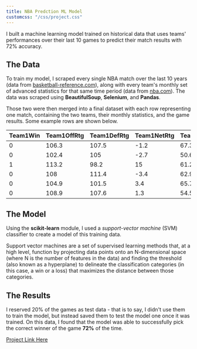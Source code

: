 ```yaml
---
title: NBA Predction ML Model
customcss: "/css/project.css"
---
```


I built a machine learning model trained on historical data that uses teams' performances over their last 10 games to predict their match results with 72% accuracy.

## The Data

To train my model, I scraped every single NBA match over the last 10 years (data from [basketball-reference.com](https://basketball-reference.com)), along with every team's monthly set of advanced statistics for that same time period (data from [nba.com](https://www.nba.com/stats/players/advanced/)). The data was scraped using __BeautifulSoup__, __Selenium__, and __Pandas__.

Those two were then merged into a final dataset with each row representing one match, containing the two teams, their monthly statistics, and the game results. Some example rows are shown below.

| **Team1Win** | **Team1OffRtg** | **Team1DefRtg** | **Team1NetRtg** | **Team1AST%** | **Team1AST/TO** | **Team1ASTRatio** | **Team1OREB%** | **Team1DREB%** | **Team1REB%** | **Team1TOV%** | **Team1eFG%** | **Team1TS%** | **Team1PACE** | **Team1PIE** | **Team2OffRtg** | **Team2DefRtg** | **Team2NetRtg** | **Team2AST%** | **Team2AST/TO** | **Team2ASTRatio** | **Team2OREB%** | **Team2DREB%** | **Team2REB%** | **Team2TOV%** | **Team2eFG%** | **Team2TS%** | **Team2PACE** | **Team2PIE** |
|--------------|-----------------|-----------------|-----------------|---------------|-----------------|-------------------|----------------|----------------|---------------|---------------|---------------|--------------|---------------|--------------|-----------------|-----------------|-----------------|---------------|-----------------|-------------------|----------------|----------------|---------------|---------------|---------------|--------------|---------------|--------------|
| 0            | 106.3           | 107.5           | -1.2            | 67.3          | 1.83            | 18.4              | 27.3           | 73.9           | 51.1          | 14            | 50            | 54.1         | 104.39        | 51.1         | 100.8           | 96.2            | 4.6             | 61.7          | 1.66            | 16.7              | 24.9           | 75.8           | 50.6          | 13.6          | 47.9          | 51.7         | 101.5         | 53.2         |
| 0            | 102.4           | 105             | -2.7            | 50.6          | 1.3             | 14                | 32.9           | 71.8           | 50.8          | 14.8          | 47.2          | 50.7         | 106.08        | 47.4         | 120.3           | 107.5           | 12.9            | 65.7          | 2               | 20.9              | 26.6           | 71.8           | 51.1          | 14.8          | 59.9          | 63.1         | 104           | 58.5         |
| 1            | 113.2           | 98.2            | 15              | 61.2          | 1.57            | 18.5              | 26.4           | 74.7           | 53.4          | 16.2          | 56.5          | 59.6         | 106           | 59.9         | 114.9           | 109.1           | 5.8             | 58.2          | 2.09            | 17.7              | 27.3           | 71.9           | 49.2          | 11.7          | 53.4          | 57.2         | 100.44        | 52.5         |
| 0            | 108             | 111.4           | -3.4            | 62.9          | 1.46            | 17.9              | 28.9           | 67.5           | 48.7          | 17.1          | 53.2          | 56           | 99.15         | 48.2         | 107.6           | 108.7           | -1.1            | 47.7          | 1.34            | 13.8              | 31             | 75.5           | 52.3          | 13.9          | 48.9          | 53.1         | 100.37        | 46.2         |
| 0            | 104.9           | 101.5           | 3.4             | 65.7          | 1.73            | 17.6              | 23.9           | 73.5           | 47.9          | 13.8          | 50            | 54.8         | 98.67         | 51.6         | 112.1           | 105.5           | 6.6             | 53.7          | 1.67            | 17.6              | 28             | 68.6           | 49.2          | 14.4          | 56            | 57.7         | 97.13         | 53.8         |
| 0            | 108.9           | 107.6           | 1.3             | 54.5          | 1.37            | 15.3              | 33.4           | 74.7           | 53.6          | 15.5          | 50.2          | 53.9         | 102.71        | 50.5         | 99.4            | 109.6           | -10.2           | 65.8          | 1.8             | 17.7              | 27.1           | 74             | 48.9          | 13.7          | 46.5          | 49.7         | 101.07        | 44.7         |

## The Model

Using the __scikit-learn__ module, I used a _support-vector machine_ (SVM) classifier to create a model of this training data.

Support vector machines are a set of supervised learning methods that, at a high level, function by projecting data points onto an N-dimensional space (where N is the number of features in the data) and finding the threshold (also known as a hyperplane) to delineate the classification categories (in this case, a win or a loss) that maximizes the distance between those categories.

## The Results

I reserved 20% of the games as test data - that is to say, I didn't use them to train the model, but instead saved them to test the model one once it was trained. On this data, I found that the model was able to successfully pick the correct winner of the game __72%__ of the time.

[Project Link Here](https://github.com/amit-kumarh/NBA-Predictions/)



